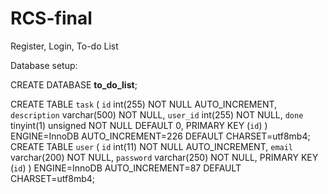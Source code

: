 # RCS-final

Register, Login, To-do List



Database setup:



CREATE DATABASE **to_do_list**;

CREATE TABLE `task` ( `id` int(255) NOT NULL AUTO_INCREMENT, `description` varchar(500) NOT NULL, `user_id` int(255) NOT NULL, `done` tinyint(1) unsigned NOT NULL DEFAULT 0, PRIMARY KEY (`id`) ) ENGINE=InnoDB AUTO_INCREMENT=226 DEFAULT CHARSET=utf8mb4; CREATE TABLE `user` ( `id` int(11) NOT NULL AUTO_INCREMENT, `email` varchar(200) NOT NULL, `password` varchar(250) NOT NULL, PRIMARY KEY (`id`) ) ENGINE=InnoDB AUTO_INCREMENT=87 DEFAULT CHARSET=utf8mb4; 
